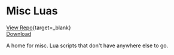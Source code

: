 # Misc Luas

[View Repo](https://github.com/aquietone/misclua){target=_blank}  
[Download](https://github.com/aquietone/misclua/archive/refs/heads/main.zip)  

A home for misc. Lua scripts that don't have anywhere else to go.